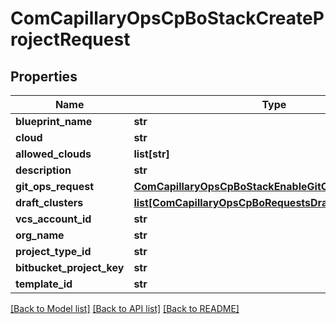 # ComCapillaryOpsCpBoStackCreateProjectRequest

## Properties
Name | Type | Description | Notes
------------ | ------------- | ------------- | -------------
**blueprint_name** | **str** |  | [optional] 
**cloud** | **str** |  | [optional] 
**allowed_clouds** | **list[str]** |  | [optional] 
**description** | **str** |  | [optional] 
**git_ops_request** | [**ComCapillaryOpsCpBoStackEnableGitOpsRequest**](ComCapillaryOpsCpBoStackEnableGitOpsRequest.md) |  | [optional] 
**draft_clusters** | [**list[ComCapillaryOpsCpBoRequestsDraftClusterRequest]**](ComCapillaryOpsCpBoRequestsDraftClusterRequest.md) |  | [optional] 
**vcs_account_id** | **str** |  | [optional] 
**org_name** | **str** |  | [optional] 
**project_type_id** | **str** |  | [optional] 
**bitbucket_project_key** | **str** |  | [optional] 
**template_id** | **str** |  | [optional] 

[[Back to Model list]](../README.md#documentation-for-models) [[Back to API list]](../README.md#documentation-for-api-endpoints) [[Back to README]](../README.md)

